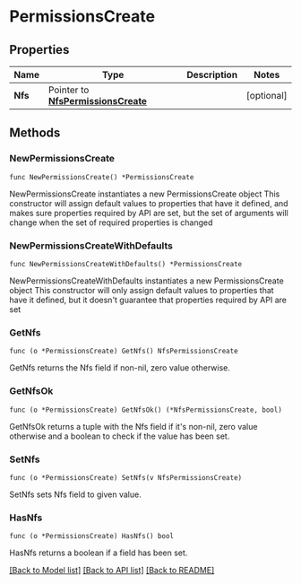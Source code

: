 # PermissionsCreate

## Properties

Name | Type | Description | Notes
------------ | ------------- | ------------- | -------------
**Nfs** | Pointer to [**NfsPermissionsCreate**](NfsPermissionsCreate.md) |  | [optional] 

## Methods

### NewPermissionsCreate

`func NewPermissionsCreate() *PermissionsCreate`

NewPermissionsCreate instantiates a new PermissionsCreate object
This constructor will assign default values to properties that have it defined,
and makes sure properties required by API are set, but the set of arguments
will change when the set of required properties is changed

### NewPermissionsCreateWithDefaults

`func NewPermissionsCreateWithDefaults() *PermissionsCreate`

NewPermissionsCreateWithDefaults instantiates a new PermissionsCreate object
This constructor will only assign default values to properties that have it defined,
but it doesn't guarantee that properties required by API are set

### GetNfs

`func (o *PermissionsCreate) GetNfs() NfsPermissionsCreate`

GetNfs returns the Nfs field if non-nil, zero value otherwise.

### GetNfsOk

`func (o *PermissionsCreate) GetNfsOk() (*NfsPermissionsCreate, bool)`

GetNfsOk returns a tuple with the Nfs field if it's non-nil, zero value otherwise
and a boolean to check if the value has been set.

### SetNfs

`func (o *PermissionsCreate) SetNfs(v NfsPermissionsCreate)`

SetNfs sets Nfs field to given value.

### HasNfs

`func (o *PermissionsCreate) HasNfs() bool`

HasNfs returns a boolean if a field has been set.


[[Back to Model list]](../README.md#documentation-for-models) [[Back to API list]](../README.md#documentation-for-api-endpoints) [[Back to README]](../README.md)


